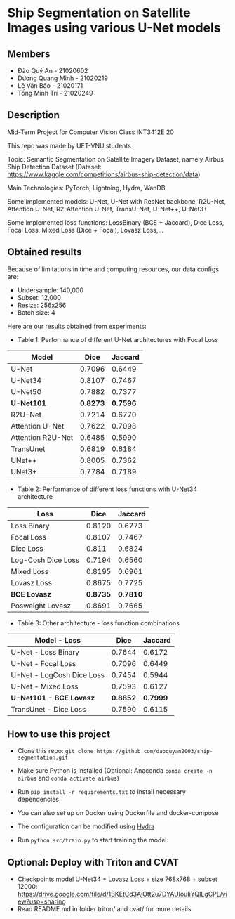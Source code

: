 # Ship Segmentation on Satellite Images using various U-Net models

## Members

- Đào Quý An - 21020602
- Dương Quang Minh - 21020219
- Lê Văn Bảo - 21020171
- Tống Minh Trí - 21020249

## Description

Mid-Term Project for Computer Vision Class INT3412E 20

This repo was made by UET-VNU students

Topic: Semantic Segmentation on Satellite Imagery Dataset, namely Airbus Ship Detection Dataset (Dataset: https://www.kaggle.com/competitions/airbus-ship-detection/data).

Main Technologies: PyTorch, Lightning, Hydra, WanDB

Some implemented models: U-Net, U-Net with ResNet backbone, R2U-Net, Attention U-Net, R2-Attention U-Net, TransU-Net, U-Net++, U-Net3+

Some implemented loss functions: LossBinary (BCE + Jaccard), Dice Loss, Focal Loss, Mixed Loss (Dice + Focal), Lovasz Loss,...

## Obtained results

Because of limitations in time and computing resources, our data configs are:

- Undersample: 140,000
- Subset: 12,000
- Resize: 256x256
- Batch size: 4

Here are our results obtained from experiments:

- Table 1: Performance of different U-Net architectures with Focal Loss

| Model             | Dice       | Jaccard    |
| ----------------- | ---------- | ---------- |
| U-Net             | 0.7096     | 0.6449     |
| U-Net34           | 0.8107     | 0.7467     |
| U-Net50           | 0.7882     | 0.7377     |
| **U-Net101**      | **0.8273** | **0.7596** |
| R2U-Net           | 0.7214     | 0.6770     |
| Attention U-Net   | 0.7622     | 0.7098     |
| Attention R2U-Net | 0.6485     | 0.5990     |
| TransUnet         | 0.6819     | 0.6184     |
| UNet++            | 0.8005     | 0.7362     |
| UNet3+            | 0.7784     | 0.7189     |

- Table 2: Performance of different loss functions with U-Net34 architecture

| Loss               | Dice       | Jaccard    |
| ------------------ | ---------- | ---------- |
| Loss Binary        | 0.8120     | 0.6773     |
| Focal Loss         | 0.8107     | 0.7467     |
| Dice Loss          | 0.811      | 0.6824     |
| Log-Cosh Dice Loss | 0.7194     | 0.6560     |
| Mixed Loss         | 0.8195     | 0.6961     |
| Lovasz Loss        | 0.8675     | 0.7725     |
| **BCE Lovasz**     | **0.8735** | **0.7810** |
| Posweight Lovasz   | 0.8691     | 0.7665     |

- Table 3: Other architecture - loss function combinations

| Model - Loss              | Dice       | Jaccard    |
| ------------------------- | ---------- | ---------- |
| U-Net - Loss Binary       | 0.7644     | 0.6172     |
| U-Net - Focal Loss        | 0.7096     | 0.6449     |
| U-Net - LogCosh Dice Loss | 0.7454     | 0.5944     |
| U-Net - Mixed Loss        | 0.7593     | 0.6127     |
| **U-Net101 - BCE Lovasz** | **0.8852** | **0.7999** |
| TransUnet - Dice Loss     | 0.7590     | 0.6115     |

## How to use this project

- Clone this repo: `git clone https://github.com/daoquyan2003/ship-segmentation.git`

- Make sure Python is installed (Optional: Anaconda `conda create -n airbus` and `conda activate airbus`)

- Run `pip install -r requirements.txt` to install necessary dependencies

- You can also set up on Docker using Dockerfile and docker-compose

- The configuration can be modified using [Hydra](https://hydra.cc/)

- Run `python src/train.py` to start training the model.

## Optional: Deploy with Triton and CVAT

- Checkpoints model U-Net34 + Lovasz Loss + size 768x768 + subset 12000: https://drive.google.com/file/d/1BKEtCd3AjOtt2u7DYAUlouIiYQILgCPL/view?usp=sharing
- Read README.md in folder triton/ and cvat/ for more details
